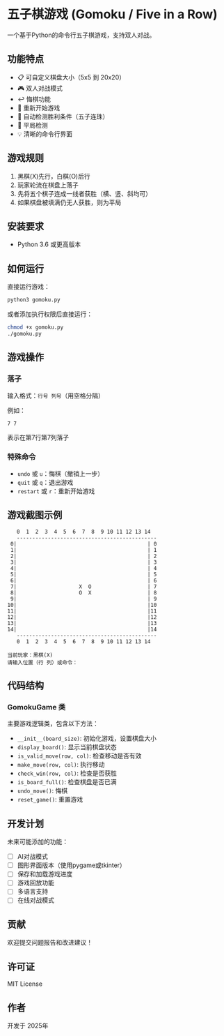 # 五子棋游戏 (Gomoku / Five in a Row)

一个基于Python的命令行五子棋游戏，支持双人对战。

## 功能特点

- 📋 可自定义棋盘大小（5x5 到 20x20）
- 🎮 双人对战模式
- ↩️ 悔棋功能
- 🔄 重新开始游戏
- 🎯 自动检测胜利条件（五子连珠）
- 🤝 平局检测
- 💡 清晰的命令行界面

## 游戏规则

1. 黑棋(X)先行，白棋(O)后行
2. 玩家轮流在棋盘上落子
3. 先将五个棋子连成一线者获胜（横、竖、斜均可）
4. 如果棋盘被填满仍无人获胜，则为平局

## 安装要求

- Python 3.6 或更高版本

## 如何运行

直接运行游戏：

```bash
python3 gomoku.py
```

或者添加执行权限后直接运行：

```bash
chmod +x gomoku.py
./gomoku.py
```

## 游戏操作

### 落子

输入格式：`行号 列号`（用空格分隔）

例如：
```
7 7
```
表示在第7行第7列落子

### 特殊命令

- `undo` 或 `u`：悔棋（撤销上一步）
- `quit` 或 `q`：退出游戏
- `restart` 或 `r`：重新开始游戏

## 游戏截图示例

```
   0  1  2  3  4  5  6  7  8  9 10 11 12 13 14
   ---------------------------------------------
 0|                                          | 0
 1|                                          | 1
 2|                                          | 2
 3|                                          | 3
 4|                                          | 4
 5|                                          | 5
 6|                                          | 6
 7|                    X  O                  | 7
 8|                    O  X                  | 8
 9|                                          | 9
10|                                          |10
11|                                          |11
12|                                          |12
13|                                          |13
14|                                          |14
   ---------------------------------------------
   0  1  2  3  4  5  6  7  8  9 10 11 12 13 14

当前玩家：黑棋(X)
请输入位置（行 列）或命令：
```

## 代码结构

### GomokuGame 类

主要游戏逻辑类，包含以下方法：

- `__init__(board_size)`: 初始化游戏，设置棋盘大小
- `display_board()`: 显示当前棋盘状态
- `is_valid_move(row, col)`: 检查移动是否有效
- `make_move(row, col)`: 执行移动
- `check_win(row, col)`: 检查是否获胜
- `is_board_full()`: 检查棋盘是否已满
- `undo_move()`: 悔棋
- `reset_game()`: 重置游戏

## 开发计划

未来可能添加的功能：

- [ ] AI对战模式
- [ ] 图形界面版本（使用pygame或tkinter）
- [ ] 保存和加载游戏进度
- [ ] 游戏回放功能
- [ ] 多语言支持
- [ ] 在线对战模式

## 贡献

欢迎提交问题报告和改进建议！

## 许可证

MIT License

## 作者

开发于 2025年
